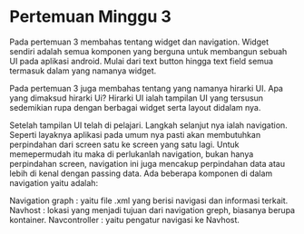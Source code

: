 <h1>Pertemuan Minggu 3</h1>

Pada pertemuan 3 membahas tentang widget dan navigation. Widget sendiri adalah semua komponen yang berguna untuk membangun sebuah UI pada aplikasi android. Mulai dari text button hingga text field semua termasuk dalam yang namanya widget.

Pada pertemuan 3 juga membahas tentang yang namanya hirarki UI. Apa yang dimaksud hirarki Ui? Hirarki UI ialah tampilan UI yang tersusun sedemikian rupa dengan berbagai widget serta layout didalam nya.

Setelah tampilan UI telah di pelajari. Langkah selanjut nya ialah navigation. Seperti layaknya aplikasi pada umum nya pasti akan membutuhkan perpindahan dari screen satu ke screen yang satu lagi. Untuk memepermudah itu maka di perlukanlah navigation, bukan hanya perpindahan screen, navigation ini juga mencakup perpindahan data atau lebih di kenal dengan passing data. Ada beberapa komponen di dalam navigation yaitu adalah:

Navigation graph : yaitu file .xml yang berisi navigasi dan informasi terkait.
Navhost : lokasi yang menjadi tujuan dari navigation greph, biasanya berupa kontainer.
Navcontroller : yaitu pengatur navigasi ke Navhost.
